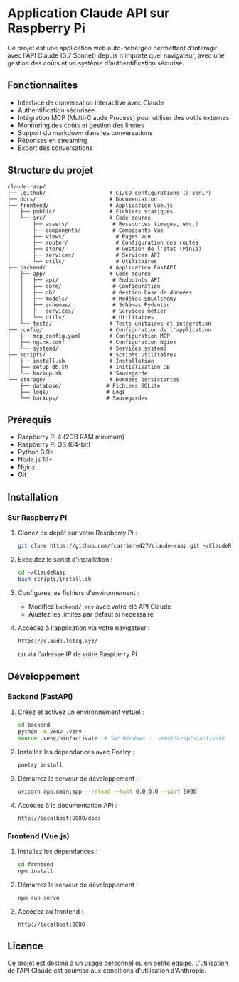 # Application Claude API sur Raspberry Pi

Ce projet est une application web auto-hébergée permettant d'interagir avec l'API Claude (3.7 Sonnet) depuis n'importe quel navigateur, avec une gestion des coûts et un système d'authentification sécurisé.

## Fonctionnalités

- Interface de conversation interactive avec Claude
- Authentification sécurisée
- Intégration MCP (Multi-Claude Process) pour utiliser des outils externes
- Monitoring des coûts et gestion des limites
- Support du markdown dans les conversations
- Réponses en streaming
- Export des conversations

## Structure du projet

```
claude-rasp/
├── .github/                    # CI/CD configurations (à venir)
├── docs/                       # Documentation
├── frontend/                   # Application Vue.js
│   ├── public/                 # Fichiers statiques
│   └── src/                    # Code source
│       ├── assets/              # Ressources (images, etc.)
│       ├── components/          # Composants Vue
│       ├── views/                # Pages Vue
│       ├── router/               # Configuration des routes
│       ├── store/                # Gestion de l'état (Pinia)
│       ├── services/             # Services API
│       └── utils/                # Utilitaires
├── backend/                    # Application FastAPI
│   ├── app/                    # Code source
│   │   ├── api/                 # Endpoints API
│   │   ├── core/                # Configuration
│   │   ├── db/                  # Gestion base de données
│   │   ├── models/              # Modèles SQLAlchemy
│   │   ├── schemas/             # Schémas Pydantic
│   │   ├── services/            # Services métier
│   │   └── utils/               # Utilitaires
│   └── tests/                  # Tests unitaires et intégration
├── config/                     # Configuration de l'application
│   ├── mcp_config.yaml         # Configuration MCP
│   ├── nginx.conf              # Configuration Nginx
│   └── systemd/                # Services systemd
├── scripts/                    # Scripts utilitaires
│   ├── install.sh              # Installation
│   ├── setup_db.sh             # Initialisation DB
│   └── backup.sh               # Sauvegarde
└── storage/                    # Données persistantes
    ├── database/              # Fichiers SQLite
    ├── logs/                  # Logs
    └── backups/               # Sauvegardes
```

## Prérequis

- Raspberry Pi 4 (2GB RAM minimum)
- Raspberry Pi OS (64-bit)
- Python 3.9+
- Node.js 18+
- Nginx
- Git

## Installation 

### Sur Raspberry Pi

1. Clonez ce dépôt sur votre Raspberry Pi :
   ```bash
   git clone https://github.com/fcarriere427/claude-rasp.git ~/ClaudeRasp
   ```

2. Exécutez le script d'installation :
   ```bash
   cd ~/ClaudeRasp
   bash scripts/install.sh
   ```

3. Configurez les fichiers d'environnement :
   - Modifiez `backend/.env` avec votre clé API Claude
   - Ajustez les limites par défaut si nécessaire

4. Accédez à l'application via votre navigateur :
   ```
   https://claude.letsq.xyz/
   ```
   ou via l'adresse IP de votre Raspberry Pi

## Développement

### Backend (FastAPI)

1. Créez et activez un environnement virtuel :
   ```bash
   cd backend
   python -m venv .venv
   source .venv/bin/activate  # Sur Windows : .venv\Scripts\activate
   ```

2. Installez les dépendances avec Poetry :
   ```bash
   poetry install
   ```

3. Démarrez le serveur de développement :
   ```bash
   uvicorn app.main:app --reload --host 0.0.0.0 --port 8000
   ```

4. Accédez à la documentation API :
   ```
   http://localhost:8000/docs
   ```

### Frontend (Vue.js)

1. Installez les dépendances :
   ```bash
   cd frontend
   npm install
   ```

2. Démarrez le serveur de développement :
   ```bash
   npm run serve
   ```

3. Accédez au frontend :
   ```
   http://localhost:8080
   ```

## Licence

Ce projet est destiné à un usage personnel ou en petite équipe. L'utilisation de l'API Claude est soumise aux conditions d'utilisation d'Anthropic.
